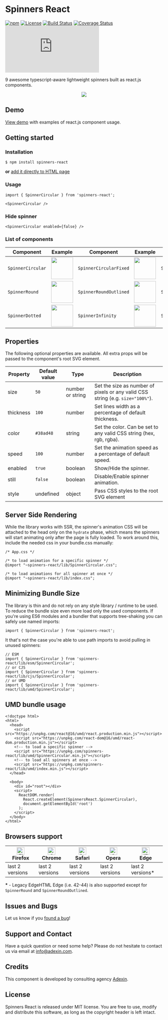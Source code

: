 # Spinners React
[![npm](https://img.shields.io/npm/v/spinners-react.svg)](http://npm.im/spinners-react) [![License](https://img.shields.io/github/license/adexin/spinners-react.svg)](https://github.com/adexin/spinners-react/blob/master/LICENSE) [![Build Status](https://img.shields.io/travis/adexin/spinners-react/master.svg)](https://travis-ci.org/adexin/spinners-react) [![Coverage Status](https://coveralls.io/repos/github/adexin/spinners-react/badge.svg?branch=master)](https://coveralls.io/github/adexin/spinners-react?branch=master) [![gzip size](http://img.badgesize.io/https://unpkg.com/spinners-react/lib/umd/index.min.js?compression=gzip&label=gzip)](https://unpkg.com/spinners-react/lib/umd/index.min.js)


9 awesome typescript-aware lightweight spinners built as react.js components.

<p align="center">
  <a href="http://adexin.github.io/spinners">
	  <img src="https://i.imgur.com/xa7eWLW.gif" />
  </a>
</p>

## Demo
[View demo](https://adexin.github.io/spinners/) with examples of react.js component usage.

## Getting started
### Installation
```
$ npm install spinners-react
```
**or** [add it directly to HTML page](#UMD-bundle-usage)

### Usage
```
import { SpinnerCircular } from 'spinners-react';

<SpinnerCircular />
```

### Hide spinner 
```
<SpinnerCircular enabled={false} />
```

### List of components

| Component | Example | Component | Example | Component | Example |
|-----------|---------|-----------|---------|-----------|---------|
|`SpinnerCircular`|<img width="70" src="https://i.imgur.com/o89jDAP.gif" />|`SpinnerCircularFixed`| <img width="70" src="https://i.imgur.com/tTAGJCm.gif" />|`SpinnerCircularSplit`| <img width="70" src="https://i.imgur.com/bnmc9Ww.gif" />|
|`SpinnerRound`   |<img width="70" src="https://i.imgur.com/ankNNb4.gif" />|`SpinnerRoundOutlined`|<img width="70" src="https://i.imgur.com/EGAQ1zI.gif" />|`SpinnerRoundFilled`  |<img width="70" src="https://i.imgur.com/izh0T8z.gif" />|
|`SpinnerDotted`  |<img width="70" src="https://i.imgur.com/PRsEM0Y.gif" />|`SpinnerInfinity`     |<img width="70" src="https://i.imgur.com/gdvE3yw.gif" />|`SpinnerRomb`         |<img width="70" src="https://i.imgur.com/P2lUfRy.gif" />|

## Properties
The following optional properties are available. All extra props will be passed to the component's root SVG element.

| Property | Default value | Type           | Description |
|----------|---------------|----------------|-------------|
|size      |`50`           |number or string|Set the size as number of pixels or any valid CSS string (e.g. `size="100%"`).|
|thickness |`100`          |number          |Set lines width as a percentage of default thickness.|
|сolor     |`#38ad48`      |string          |Set the color. Can be set to any valid CSS string (hex, rgb, rgba).|
|speed     |`100`          |number          |Set the animation speed as a percentage of default speed.|
|enabled   |`true`         |boolean         |Show/Hide the spinner.|
|still     |`false`        |boolean         |Disable/Enable spinner animation.|
|style     |undefined      |object         |Pass CSS styles to the root SVG element|

## Server Side Rendering
While the library works with SSR, the spinner's animation CSS will be attached to the head only on the ```hydrate``` phase, which means the spinners will start animating only after the page is fully loaded. To work around this, include the needed css in your bundle.css manually:
```
/* App.css */

/* to load animation for a specific spinner */
@import "~spinners-react/lib/SpinnerCircular.css";

/* to load animations for all spinner at once */
@import "~spinners-react/lib/index.css";
```

## Minimizing Bundle Size
The library is thin and do not rely on any style library / runtime to be used. To reduce the bundle size even more load only the used components.
If you're using ES6 modules and a bundler that supports tree-shaking you can safely use named imports:
```
import { SpinnerCircular } from 'spinners-react';
``` 
It that's not the case you're able to use path imports to avoid pulling in unused spinners:
```
// ESM
import { SpinnerCircular } from 'spinners-react/lib/esm/SpinnerCircular';
// or CJS
import { SpinnerCircular } from 'spinners-react/lib/cjs/SpinnerCircular';
// or UMD
import { SpinnerCircular } from 'spinners-react/lib/umd/SpinnerCircular';

```

## UMD bundle usage
```
<!doctype html>
<html>
  <head>
    <script src="https://unpkg.com/react@16/umd/react.production.min.js"></script>
    <script src="https://unpkg.com/react-dom@16/umd/react-dom.production.min.js"></script>
    <!-- to load a specific spinner -->
    <script src="https://unpkg.com/spinners-react/lib/umd/SpinnerCircular.min.js"></script>
    <!-- to load all spinners at once -->
    <script src="https://unpkg.com/spinners-react/lib/umd/index.min.js"></script>
  </head>

  <body>
    <div id="root"></div>
    <script>
      ReactDOM.render(
        React.createElement(SpinnersReact.SpinnerCircular),
        document.getElementById('root')
      );
    </script>
  </body>
</html>
```

## Browsers support

| [<img src="https://raw.githubusercontent.com/alrra/browser-logos/master/src/firefox/firefox_48x48.png" alt="Firefox" width="24px" height="24px" />](http://godban.github.io/browsers-support-badges/)<br>Firefox | [<img src="https://raw.githubusercontent.com/alrra/browser-logos/master/src/chrome/chrome_48x48.png" alt="Chrome" width="24px" height="24px" />](http://godban.github.io/browsers-support-badges/)<br>Chrome | [<img src="https://raw.githubusercontent.com/alrra/browser-logos/master/src/safari/safari_48x48.png" alt="Safari" width="24px" height="24px" />](http://godban.github.io/browsers-support-badges/)<br>Safari | [<img src="https://raw.githubusercontent.com/alrra/browser-logos/master/src/opera/opera_48x48.png" alt="Opera" width="24px" height="24px" />](http://godban.github.io/browsers-support-badges/)<br>Opera | [<img src="https://raw.githubusercontent.com/alrra/browser-logos/master/src/edge/edge_48x48.png" alt="IE / Edge" width="24px" height="24px" />](http://godban.github.io/browsers-support-badges/)<br> Edge |
| --------- | --------- | --------- | --------- | --------- |
| last 2 versions| last 2 versions| last 2 versions| last 2 versions| last 2 versions*

**\*** - Legacy EdgeHTML Edge (i.e. 42-44) is also supported except for `SpinnerRound` and `SpinnerRoundOutlined`.

## Issues and Bugs

Let us know if you [found a bug](https://github.com/adexin/spinners-react/issues)!

## Support and Contact

Have a quick question or need some help? Please do not hesitate to contact us via email at info@adexin.com.

## Credits

This component is developed by consulting agency [Adexin](https://adexin.com/).

## License

Spinners React is released under MIT license. You are free to use, modify and distribute this software, as long as the copyright header is left intact.
